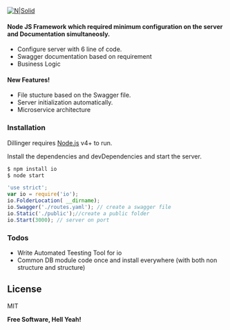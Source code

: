 [![N|Solid](https://io.co.za/img/io-logo.svg)](https://github.com/Vinayk93/io)

#### Node JS Framework which required minimum configuration on the server and Documentation simultaneosly.

  - Configure server with 6 line of code.
  - Swagger documentation based on requirement
  - Business Logic

#### New Features!

  - File stucture based on the Swagger file.
  - Server initialization automatically.
  - Microservice architecture

### Installation

Dillinger requires [Node.js](https://nodejs.org/) v4+ to run.

Install the dependencies and devDependencies and start the server.

```sh
$ npm install io
$ node start
```
```javascript
'use strict';
var io = require('io');
io.FolderLocation( __dirname);
io.Swagger('./routes.yaml'); // create a swagger file
io.Static('./public');//create a public folder
io.Start(3000); // server on port
```

### Todos

 - Write Automated Teesting Tool for io
 - Common DB module code once and install everywhere (with both non structure and structure)

License
----

MIT


**Free Software, Hell Yeah!**

[//]: # (These are reference links used in the body of this note and get stripped out when the markdown processor does its job. There is no need to format nicely because it shouldn't be seen. Thanks SO - http://stackoverflow.com/questions/4823468/store-comments-in-markdown-syntax)


   [dill]: <https://github.com/joemccann/dillinger>
   [git-repo-url]: <https://github.com/joemccann/dillinger.git>
   [john gruber]: <http://daringfireball.net>
   [df1]: <http://daringfireball.net/projects/markdown/>
   [markdown-it]: <https://github.com/markdown-it/markdown-it>
   [Ace Editor]: <http://ace.ajax.org>
   [node.js]: <http://nodejs.org>
   [Twitter Bootstrap]: <http://twitter.github.com/bootstrap/>
   [jQuery]: <http://jquery.com>
   [@tjholowaychuk]: <http://twitter.com/tjholowaychuk>
   [express]: <http://expressjs.com>
   [AngularJS]: <http://angularjs.org>
   [Gulp]: <http://gulpjs.com>

   [PlDb]: <https://github.com/joemccann/dillinger/tree/master/plugins/dropbox/README.md>
   [PlGh]: <https://github.com/joemccann/dillinger/tree/master/plugins/github/README.md>
   [PlGd]: <https://github.com/joemccann/dillinger/tree/master/plugins/googledrive/README.md>
   [PlOd]: <https://github.com/joemccann/dillinger/tree/master/plugins/onedrive/README.md>
   [PlMe]: <https://github.com/joemccann/dillinger/tree/master/plugins/medium/README.md>
   [PlGa]: <https://github.com/RahulHP/dillinger/blob/master/plugins/googleanalytics/README.md>
